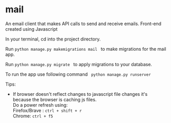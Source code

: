 # mail
An email client that makes API calls to send and receive emails. Front-end created using Javascript  

In your terminal, cd into the project directory.  

Run ```python manage.py makemigrations mail ``` to make migrations for the mail app.  

Run ```python manage.py migrate ``` to apply migrations to your database.

To run the app use following command ``` python manage.py runserver```  

Tips:

- If browser doesn't reflect changes to javascript file changes it's because the browser is caching js files.  
Do a power refresh using:  
Firefox/Brave : ```ctrl + shift + r```  
Chrome: ```ctrl + f5```
